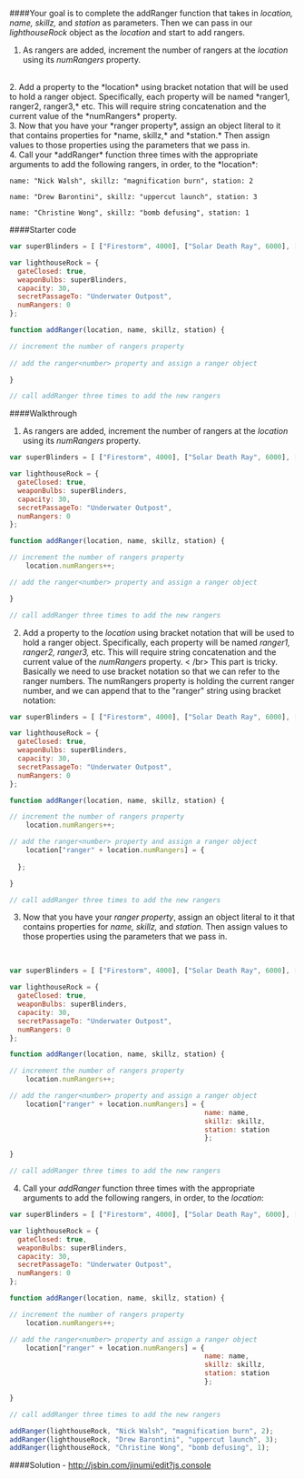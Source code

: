 ####Your goal is to complete the addRanger function that takes in *location, name, skillz,* and *station* as parameters. Then we can pass in our *lighthouseRock* object as the *location* and start to add rangers.

1. As rangers are added, increment the number of rangers at the *location* using its *numRangers* property.
<br />
2. Add a property to the *location* using bracket notation that will be used to hold a ranger object. Specifically, each property will be named *ranger1, ranger2, ranger3,* etc. This will require string concatenation and the current value of the *numRangers* property.
<br />
3. Now that you have your *ranger<number> property*, assign an object literal to it that contains properties for *name, skillz,* and *station.* Then assign values to those properties using the parameters that we pass in.
<br />
4. Call your *addRanger* function three times with the appropriate arguments to add the following rangers, in order, to the *location*:
<br />

`
name: "Nick Walsh", skillz: "magnification burn", station: 2 
`

`
name: "Drew Barontini", skillz: "uppercut launch", station: 3 
`

`
name: "Christine Wong", skillz: "bomb defusing", station: 1 
`

####Starter code


```js
var superBlinders = [ ["Firestorm", 4000], ["Solar Death Ray", 6000], ["Supernova", 12000] ];

var lighthouseRock = {
  gateClosed: true,
  weaponBulbs: superBlinders,
  capacity: 30,
  secretPassageTo: "Underwater Outpost",
  numRangers: 0
};

function addRanger(location, name, skillz, station) {

// increment the number of rangers property
  
// add the ranger<number> property and assign a ranger object  

}

// call addRanger three times to add the new rangers
```

####Walkthrough

1. As rangers are added, increment the number of rangers at the *location* using its *numRangers* property.

```js
var superBlinders = [ ["Firestorm", 4000], ["Solar Death Ray", 6000], ["Supernova", 12000] ];

var lighthouseRock = {
  gateClosed: true,
  weaponBulbs: superBlinders,
  capacity: 30,
  secretPassageTo: "Underwater Outpost",
  numRangers: 0
};

function addRanger(location, name, skillz, station) {

// increment the number of rangers property
	location.numRangers++;

// add the ranger<number> property and assign a ranger object  

}

// call addRanger three times to add the new rangers
```

2. Add a property to the *location* using bracket notation that will be used to hold a ranger object. Specifically, each property will be named *ranger1, ranger2, ranger3,* etc. This will require string concatenation and the current value of the *numRangers* property. < /br>
This part is tricky. Basically we need to use bracket notation so that we can refer to the ranger numbers. The numRangers property is holding the current ranger number, and we can append that to the "ranger" string using bracket notation:

```js
var superBlinders = [ ["Firestorm", 4000], ["Solar Death Ray", 6000], ["Supernova", 12000] ];

var lighthouseRock = {
  gateClosed: true,
  weaponBulbs: superBlinders,
  capacity: 30,
  secretPassageTo: "Underwater Outpost",
  numRangers: 0
};

function addRanger(location, name, skillz, station) {

// increment the number of rangers property
	location.numRangers++;

// add the ranger<number> property and assign a ranger object 
	location["ranger" + location.numRangers] = {
    
  }; 

}

// call addRanger three times to add the new rangers
```

3. Now that you have your *ranger<number> property*, assign an object literal to it that contains properties for *name, skillz,* and *station.* Then assign values to those properties using the parameters that we pass in.
<br />

```js
var superBlinders = [ ["Firestorm", 4000], ["Solar Death Ray", 6000], ["Supernova", 12000] ];

var lighthouseRock = {
  gateClosed: true,
  weaponBulbs: superBlinders,
  capacity: 30,
  secretPassageTo: "Underwater Outpost",
  numRangers: 0
};

function addRanger(location, name, skillz, station) {

// increment the number of rangers property
	location.numRangers++;

// add the ranger<number> property and assign a ranger object 
	location["ranger" + location.numRangers] = {
												name: name,
												skillz: skillz,
												station: station
												}; 

}

// call addRanger three times to add the new rangers
```
4. Call your *addRanger* function three times with the appropriate arguments to add the following rangers, in order, to the *location*:

```js
var superBlinders = [ ["Firestorm", 4000], ["Solar Death Ray", 6000], ["Supernova", 12000] ];

var lighthouseRock = {
  gateClosed: true,
  weaponBulbs: superBlinders,
  capacity: 30,
  secretPassageTo: "Underwater Outpost",
  numRangers: 0
};

function addRanger(location, name, skillz, station) {

// increment the number of rangers property
	location.numRangers++;

// add the ranger<number> property and assign a ranger object 
	location["ranger" + location.numRangers] = {
												name: name,
												skillz: skillz,
												station: station
												}; 

}

// call addRanger three times to add the new rangers

addRanger(lighthouseRock, "Nick Walsh", "magnification burn", 2);
addRanger(lighthouseRock, "Drew Barontini", "uppercut launch", 3);
addRanger(lighthouseRock, "Christine Wong", "bomb defusing", 1);
```

####Solution - http://jsbin.com/jinumi/edit?js,console
